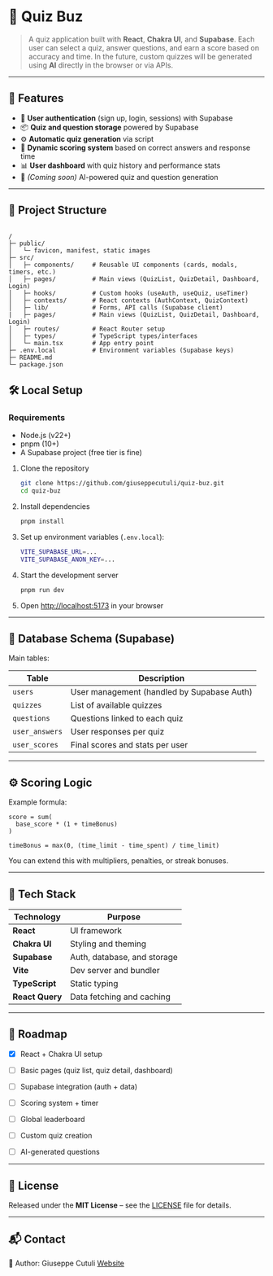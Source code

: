 # 🎯 Quiz Buz

> A quiz application built with **React**, **Chakra UI**, and **Supabase**.
> Each user can select a quiz, answer questions, and earn a score based on accuracy and time.
> In the future, custom quizzes will be generated using **AI** directly in the browser or via APIs.

---

## 🚀 Features

- 🔐 **User authentication** (sign up, login, sessions) with Supabase
- 📦 **Quiz and question storage** powered by Supabase
- ⚙️ **Automatic quiz generation** via script
- 💯 **Dynamic scoring system** based on correct answers and response time
- 📊 **User dashboard** with quiz history and performance stats
- 🤖 *(Coming soon)* AI-powered quiz and question generation

---

## 📁 Project Structure

```

/
├─ public/
│   └─ favicon, manifest, static images
├─ src/
│   ├─ components/     # Reusable UI components (cards, modals, timers, etc.)
│   ├─ pages/          # Main views (QuizList, QuizDetail, Dashboard, Login)
│   ├─ hooks/          # Custom hooks (useAuth, useQuiz, useTimer)
│   ├─ contexts/       # React contexts (AuthContext, QuizContext)
│   ├─ lib/            # Forms, API calls (Supabase client)
|   ├─ pages/          # Main views (QuizList, QuizDetail, Dashboard, Login)
│   ├─ routes/         # React Router setup
│   ├─ types/          # TypeScript types/interfaces
│   └─ main.tsx        # App entry point
├─ .env.local          # Environment variables (Supabase keys)
├─ README.md
└─ package.json

````

## 🛠 Local Setup

### Requirements

- Node.js (v22+)
- pnpm (10+)
- A Supabase project (free tier is fine)

1. Clone the repository
   ```bash
   git clone https://github.com/giuseppecutuli/quiz-buz.git
   cd quiz-buz
   ````

2. Install dependencies

   ```bash
   pnpm install
   ```

3. Set up environment variables (`.env.local`):

   ```bash
   VITE_SUPABASE_URL=...
   VITE_SUPABASE_ANON_KEY=...
   ```

4. Start the development server

   ```bash
   pnpm run dev
   ```

5. Open [http://localhost:5173](http://localhost:5173) in your browser

---

## 🧩 Database Schema (Supabase)

Main tables:

| Table          | Description                                |
| -------------- | ------------------------------------------ |
| `users`        | User management (handled by Supabase Auth) |
| `quizzes`      | List of available quizzes                  |
| `questions`    | Questions linked to each quiz              |
| `user_answers` | User responses per quiz                    |
| `user_scores`  | Final scores and stats per user            |

---

## ⚙️ Scoring Logic

Example formula:

```
score = sum(
  base_score * (1 + timeBonus)
)

timeBonus = max(0, (time_limit - time_spent) / time_limit)
```

You can extend this with multipliers, penalties, or streak bonuses.

---

## 🧱 Tech Stack

| Technology                           | Purpose                     |
| ------------------------------------ | --------------------------- |
| **React**                            | UI framework                |
| **Chakra UI**                        | Styling and theming         |
| **Supabase**                         | Auth, database, and storage |
| **Vite**                             | Dev server and bundler      |
| **TypeScript**                       | Static typing               |
| **React Query**                      | Data fetching and caching   |

---

## 🔮 Roadmap

* [x] React + Chakra UI setup
* [ ] Basic pages (quiz list, quiz detail, dashboard)
* [ ] Supabase integration (auth + data)
* [ ] Scoring system + timer
* [ ] Global leaderboard
* [ ] Custom quiz creation
* [ ] AI-generated questions


---

## 📜 License

Released under the **MIT License** – see the [LICENSE](LICENSE) file for details.

---

## 📬 Contact

👤 Author: Giuseppe Cutuli [Website](https://cutuli.dev)
